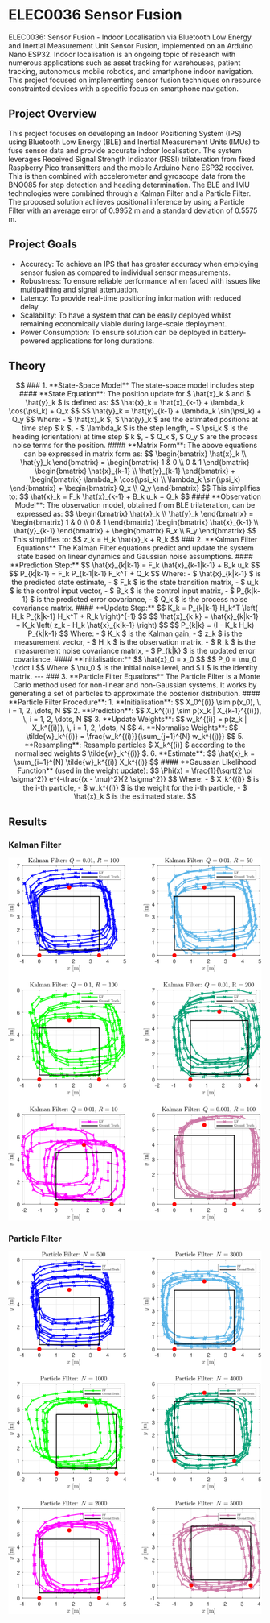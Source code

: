 # ELEC0036 Sensor Fusion
ELEC0036: Sensor Fusion - Indoor Localisation via Bluetooth Low Energy and Inertial Measurement Unit Sensor Fusion, implemented on an Arduino Nano ESP32. Indoor localisation is an ongoing topic of research with numerous applications such as
asset tracking for warehouses, patient tracking, autonomous mobile robotics, and smartphone indoor navigation. This project focused on implementing sensor fusion techniques on resource constrainted devices with a specific focus on smartphone navigation.

## Project Overview
This project focuses on developing an Indoor Positioning System (IPS) using Bluetooth Low Energy (BLE) and Inertial Measurement Units (IMUs) to fuse sensor data and provide accurate indoor localisation. The system leverages Received Signal Strength Indicator (RSSI) trilateration from fixed Raspberry Pico transmitters and the mobile Arduino Nano ESP32 receiver. This is then combined with accelerometer and gyroscope data from the BNO085 for step detection and heading determination. The BLE and IMU technologies were combined through a Kalman Filter and a Particle Filter. The proposed solution achieves positional inference by using a Particle Filter with an average error of 0.9952 m and a standard deviation of 0.5575 m.

## Project Goals
- Accuracy: To achieve an IPS that has greater accuracy when employing sensor
fusion as compared to individual sensor measurements.
- Robustness: To ensure reliable performance when faced with issues like multipathing and signal attenuation.
- Latency: To provide real-time positioning information with reduced delay.
- Scalability: To have a system that can be easily deployed whilst remaining economically viable during large-scale deployment.
- Power Consumption: To ensure solution can be deployed in battery-powered
applications for long durations.

## Theory

```math

### 1. **State-Space Model**
The state-space model includes step

#### **State Equation**:
The position update for $ \hat{x}_k $ and $ \hat{y}_k $ is defined as:

$$
\hat{x}_k = \hat{x}_{k-1} + \lambda_k \cos(\psi_k) + Q_x
$$

$$
\hat{y}_k = \hat{y}_{k-1} + \lambda_k \sin(\psi_k) + Q_y
$$

Where:
- $ \hat{x}_k $, $ \hat{y}_k $ are the estimated positions at time step $ k $,
- $ \lambda_k $ is the step length,
- $ \psi_k $ is the heading (orientation) at time step $ k $,
- $ Q_x $, $ Q_y $ are the process noise terms for the position.

#### **Matrix Form**:
The above equations can be expressed in matrix form as:

$$
\begin{bmatrix}
\hat{x}_k \\
\hat{y}_k
\end{bmatrix}
=
\begin{bmatrix}
1 & 0 \\
0 & 1
\end{bmatrix}
\begin{bmatrix}
\hat{x}_{k-1} \\
\hat{y}_{k-1}
\end{bmatrix}
+
\begin{bmatrix}
\lambda_k \cos(\psi_k) \\
\lambda_k \sin(\psi_k)
\end{bmatrix}
+
\begin{bmatrix}
Q_x \\
Q_y
\end{bmatrix}
$$

This simplifies to:

$$
\hat{x}_k = F_k \hat{x}_{k-1} + B_k u_k + Q_k
$$

#### **Observation Model**:
The observation model, obtained from BLE trilateration, can be expressed as:

$$
\begin{bmatrix}
\hat{x}_k \\
\hat{y}_k
\end{bmatrix}
=
\begin{bmatrix}
1 & 0 \\
0 & 1
\end{bmatrix}
\begin{bmatrix}
\hat{x}_{k-1} \\
\hat{y}_{k-1}
\end{bmatrix}
+
\begin{bmatrix}
R_x \\
R_y
\end{bmatrix}
$$

This simplifies to:

$$
z_k = H_k \hat{x}_k + R_k
$$

### 2. **Kalman Filter Equations**
The Kalman Filter equations predict and update the system state based on linear dynamics and Gaussian noise assumptions.

#### **Prediction Step:**

$$
\hat{x}_{k|k-1} = F_k \hat{x}_{k-1|k-1} + B_k u_k
$$

$$
P_{k|k-1} = F_k P_{k-1|k-1} F_k^T + Q_k
$$

Where:
- $ \hat{x}_{k|k-1} $ is the predicted state estimate,
- $ F_k $ is the state transition matrix,
- $ u_k $ is the control input vector,
- $ B_k $ is the control input matrix,
- $ P_{k|k-1} $ is the predicted error covariance,
- $ Q_k $ is the process noise covariance matrix.

#### **Update Step:**

$$
K_k = P_{k|k-1} H_k^T \left( H_k P_{k|k-1} H_k^T + R_k \right)^{-1}
$$

$$
\hat{x}_{k|k} = \hat{x}_{k|k-1} + K_k \left( z_k - H_k \hat{x}_{k|k-1} \right)
$$

$$
P_{k|k} = (I - K_k H_k) P_{k|k-1}
$$

Where:
- $ K_k $ is the Kalman gain,
- $ z_k $ is the measurement vector,
- $ H_k $ is the observation matrix,
- $ R_k $ is the measurement noise covariance matrix,
- $ P_{k|k} $ is the updated error covariance.

#### **Initialisation:**

$$
\hat{x}_0 = x_0
$$

$$
P_0 = \nu_0 \cdot I
$$

Where $ \nu_0 $ is the initial noise level, and $ I $ is the identity matrix.

---

### 3. **Particle Filter Equations**
The Particle Filter is a Monte Carlo method used for non-linear and non-Gaussian systems. It works by generating a set of particles to approximate the posterior distribution.

#### **Particle Filter Procedure**:

1. **Initialisation**: 
   $$ X_0^{(i)} \sim p(x_0), \, i = 1, 2, \dots, N $$

2. **Prediction**:
   $$ X_k^{(i)} \sim p(x_k | X_{k-1}^{(i)}), \, i = 1, 2, \dots, N $$

3. **Update Weights**:
   $$ w_k^{(i)} = p(z_k | X_k^{(i)}), \, i = 1, 2, \dots, N $$

4. **Normalise Weights**:
   $$ \tilde{w}_k^{(i)} = \frac{w_k^{(i)}}{\sum_{j=1}^{N} w_k^{(j)}} $$

5. **Resampling**:
   Resample particles $ X_k^{(i)} $ according to the normalised weights $ \tilde{w}_k^{(i)} $.

6. **Estimate**:
   $$ \hat{x}_k = \sum_{i=1}^{N} \tilde{w}_k^{(i)} X_k^{(i)} $$

#### **Gaussian Likelihood Function** (used in the weight update):

$$
\Phi(x) = \frac{1}{\sqrt{2 \pi \sigma^2}} e^{-\frac{(x - \mu)^2}{2 \sigma^2}}
$$

Where:
- $ X_k^{(i)} $ is the i-th particle,
- $ w_k^{(i)} $ is the weight for the i-th particle,
- $ \hat{x}_k $ is the estimated state.

```

## Results
### Kalman Filter
![Images](Images/ELEC0036_KF_Results.png)

### Particle Filter
![Images](Images/ELEC0036_PF_Results.png)

